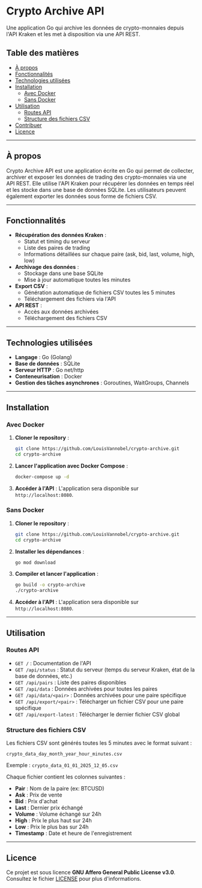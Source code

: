 # Crypto Archive API

Une application Go qui archive les données de crypto-monnaies depuis l'API Kraken et les met à disposition via une API REST.

## Table des matières

- [À propos](#à-propos)
- [Fonctionnalités](#fonctionnalités)
- [Technologies utilisées](#technologies-utilisées)
- [Installation](#installation)
  - [Avec Docker](#avec-docker)
  - [Sans Docker](#sans-docker)
- [Utilisation](#utilisation)
  - [Routes API](#routes-api)
  - [Structure des fichiers CSV](#structure-des-fichiers-csv)
- [Contribuer](#contribuer)
- [Licence](#licence)

---

## À propos

Crypto Archive API est une application écrite en Go qui permet de collecter, archiver et exposer les données de trading des crypto-monnaies via une API REST. Elle utilise l'API Kraken pour récupérer les données en temps réel et les stocke dans une base de données SQLite. Les utilisateurs peuvent également exporter les données sous forme de fichiers CSV.

---

## Fonctionnalités

- **Récupération des données Kraken** :
  - Statut et timing du serveur
  - Liste des paires de trading
  - Informations détaillées sur chaque paire (ask, bid, last, volume, high, low)
- **Archivage des données** :
  - Stockage dans une base SQLite
  - Mise à jour automatique toutes les minutes
- **Export CSV** :
  - Génération automatique de fichiers CSV toutes les 5 minutes
  - Téléchargement des fichiers via l'API
- **API REST** :
  - Accès aux données archivées
  - Téléchargement des fichiers CSV

---

## Technologies utilisées

- **Langage** : Go (Golang)
- **Base de données** : SQLite
- **Serveur HTTP** : Go net/http
- **Conteneurisation** : Docker
- **Gestion des tâches asynchrones** : Goroutines, WaitGroups, Channels

---

## Installation

### Avec Docker

1. **Cloner le repository** :
   ```bash
   git clone https://github.com/LouisVannobel/crypto-archive.git
   cd crypto-archive
   ```

2. **Lancer l'application avec Docker Compose** :
   ```bash
   docker-compose up -d
   ```

3. **Accéder à l'API** :
   L'application sera disponible sur `http://localhost:8080`.

### Sans Docker

1. **Cloner le repository** :
   ```bash
   git clone https://github.com/LouisVannobel/crypto-archive.git
   cd crypto-archive
   ```

2. **Installer les dépendances** :
   ```bash
   go mod download
   ```

3. **Compiler et lancer l'application** :
   ```bash
   go build -o crypto-archive
   ./crypto-archive
   ```

4. **Accéder à l'API** :
   L'application sera disponible sur `http://localhost:8080`.

---

## Utilisation

### Routes API

- `GET /` : Documentation de l'API
- `GET /api/status` : Statut du serveur (temps du serveur Kraken, état de la base de données, etc.)
- `GET /api/pairs` : Liste des paires disponibles
- `GET /api/data` : Données archivées pour toutes les paires
- `GET /api/data/<pair>` : Données archivées pour une paire spécifique
- `GET /api/export/<pair>` : Télécharger un fichier CSV pour une paire spécifique
- `GET /api/export-latest` : Télécharger le dernier fichier CSV global

### Structure des fichiers CSV

Les fichiers CSV sont générés toutes les 5 minutes avec le format suivant :
```
crypto_data_day_month_year_hour_minutes.csv
```

Exemple : `crypto_data_01_01_2025_12_05.csv`

Chaque fichier contient les colonnes suivantes :
- **Pair** : Nom de la paire (ex: BTCUSD)
- **Ask** : Prix de vente
- **Bid** : Prix d'achat
- **Last** : Dernier prix échangé
- **Volume** : Volume échangé sur 24h
- **High** : Prix le plus haut sur 24h
- **Low** : Prix le plus bas sur 24h
- **Timestamp** : Date et heure de l'enregistrement

---

## Licence

Ce projet est sous licence **GNU Affero General Public License v3.0**. Consultez le fichier [LICENSE](./LICENSE) pour plus d'informations.
